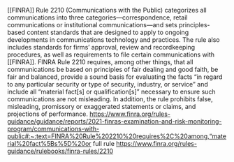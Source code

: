 [[FINRA]] Rule 2210 (Communications with the Public) categorizes all communications into three categories—correspondence, retail communications or institutional communications—and sets principles-based content standards that are designed to apply to ongoing developments in communications technology and practices. The rule also includes standards for firms’ approval, review and recordkeeping procedures, as well as requirements to file certain communications with [[FINRA]]. FINRA Rule 2210 requires, among other things, that all communications be based on principles of fair dealing and good faith, be fair and balanced, provide a sound basis for evaluating the facts “in regard to any particular security or type of security, industry, or service” and include all “material fact[s] or qualification[s]” necessary to ensure such communications are not misleading. In addition, the rule prohibits false, misleading, promissory or exaggerated statements or claims, and projections of performance.
https://www.finra.org/rules-guidance/guidance/reports/2021-finras-examination-and-risk-monitoring-program/communications-with-public#:~:text=FINRA%20Rule%202210%20requires%2C%20among,“material%20fact%5Bs%5D%20or
full rule
https://www.finra.org/rules-guidance/rulebooks/finra-rules/2210